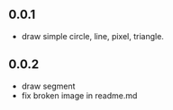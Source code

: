 ## 0.0.1

- draw simple circle, line, pixel, triangle.

## 0.0.2

- draw segment
- fix broken image in readme.md